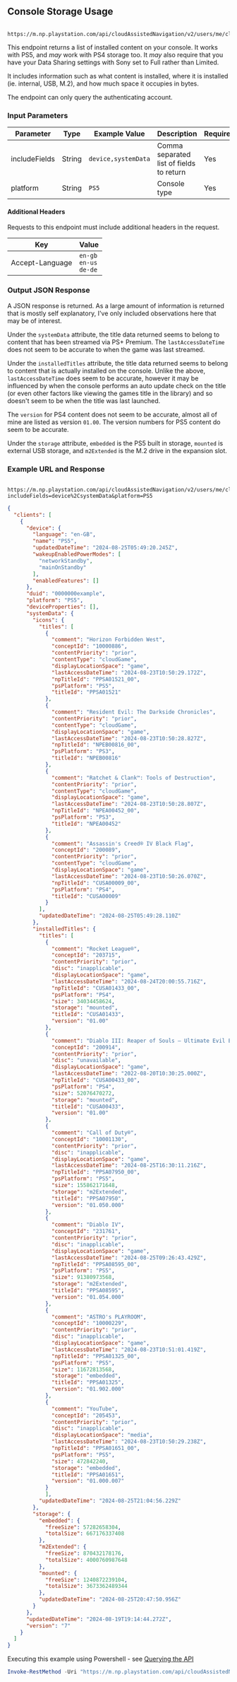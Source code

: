 ## Console Storage Usage

        https://m.np.playstation.com/api/cloudAssistedNavigation/v2/users/me/clients

This endpoint returns a list of installed content on your console. It works with PS5, and _may_ work with PS4 storage too. It _may_ also require that you have your Data Sharing settings with Sony set to Full rather than Limited.  

It includes information such as what content is installed, where it is installed (ie. internal, USB, M.2), and how much space it occupies in bytes.  

The endpoint can only query the authenticating account.  

### Input Parameters

| Parameter | Type | Example Value | Description | Required |
| --- | --- | --- | --- | --- |
| includeFields | String | `device,systemData` | Comma separated list of fields to return | Yes
| platform | String | `PS5` | Console type | Yes

#### Additional Headers <!-- {docsify-ignore} -->

Requests to this endpoint must include additional headers in the request.

| Key | Value |
| --- | --- |
| Accept-Language | `en-gb`<br>`en-us`<br>`de-de` |

### Output JSON Response

A JSON response is returned. As a large amount of information is returned that is mostly self explanatory, I've only included observations here that may be of interest.  

Under the `systemData` attribute, the title data returned seems to belong to content that has been streamed via PS+ Premium. The `lastAccessDateTime` does not seem to be accurate to when the game was last streamed.  

Under the `installedTitles` attribute, the title data returned seems to belong to content that is actually installed on the console. Unlike the above, `lastAccessDateTime` does seem to be accurate, however it may be influenced by when the console performs an auto update check on the title (or even other factors like viewing the games title in the library) and so doesn't seem to be when the title was last launched.  

The `version` for PS4 content does not seem to be accurate, almost all of mine are listed as version `01.00`. The version numbers for PS5 content do seem to be accurate.  

Under the `storage` attribute, `embedded` is the PS5 built in storage, `mounted` is external USB storage, and `m2Extended` is the M.2 drive in the expansion slot.

### Example URL and Response

        https://m.np.playstation.com/api/cloudAssistedNavigation/v2/users/me/clients?includeFields=device%2CsystemData&platform=PS5

```json
{
  "clients": [
    {
      "device": {
        "language": "en-GB",
        "name": "PS5",
        "updatedDateTime": "2024-08-25T05:49:20.245Z",
        "wakeupEnabledPowerModes": [
          "networkStandby",
          "mainOnStandby"
        ],
        "enabledFeatures": []
      },
      "duid": "0000000example",
      "platform": "PS5",
      "deviceProperties": [],
      "systemData": {
        "icons": {
          "titles": [
            {
              "comment": "Horizon Forbidden West",
              "conceptId": "10000886",
              "contentPriority": "prior",
              "contentType": "cloudGame",
              "displayLocationSpace": "game",
              "lastAccessDateTime": "2024-08-23T10:50:29.172Z",
              "npTitleId": "PPSA01521_00",
              "psPlatform": "PS5",
              "titleId": "PPSA01521"
            },
            {
              "comment": "Resident Evil: The Darkside Chronicles",
              "contentPriority": "prior",
              "contentType": "cloudGame",
              "displayLocationSpace": "game",
              "lastAccessDateTime": "2024-08-23T10:50:28.827Z",
              "npTitleId": "NPEB00816_00",
              "psPlatform": "PS3",
              "titleId": "NPEB00816"
            },
            {
              "comment": "Ratchet & Clank™: Tools of Destruction",
              "contentPriority": "prior",
              "contentType": "cloudGame",
              "displayLocationSpace": "game",
              "lastAccessDateTime": "2024-08-23T10:50:28.807Z",
              "npTitleId": "NPEA00452_00",
              "psPlatform": "PS3",
              "titleId": "NPEA00452"
            },
            {
              "comment": "Assassin's Creed® IV Black Flag",
              "conceptId": "200089",
              "contentPriority": "prior",
              "contentType": "cloudGame",
              "displayLocationSpace": "game",
              "lastAccessDateTime": "2024-08-23T10:50:26.070Z",
              "npTitleId": "CUSA00009_00",
              "psPlatform": "PS4",
              "titleId": "CUSA00009"
            }
          ],
          "updatedDateTime": "2024-08-25T05:49:28.110Z"
        },
        "installedTitles": {
          "titles": [
            {
              "comment": "Rocket League®",
              "conceptId": "203715",
              "contentPriority": "prior",
              "disc": "inapplicable",
              "displayLocationSpace": "game",
              "lastAccessDateTime": "2024-08-24T20:00:55.716Z",
              "npTitleId": "CUSA01433_00",
              "psPlatform": "PS4",
              "size": 34034458624,
              "storage": "mounted",
              "titleId": "CUSA01433",
              "version": "01.00"
            },
            {
              "comment": "Diablo III: Reaper of Souls – Ultimate Evil Edition",
              "conceptId": "200914",
              "contentPriority": "prior",
              "disc": "unavailable",
              "displayLocationSpace": "game",
              "lastAccessDateTime": "2022-08-20T10:30:25.000Z",
              "npTitleId": "CUSA00433_00",
              "psPlatform": "PS4",
              "size": 52076470272,
              "storage": "mounted",
              "titleId": "CUSA00433",
              "version": "01.00"
            },
            {
              "comment": "Call of Duty®",
              "conceptId": "10001130",
              "contentPriority": "prior",
              "disc": "inapplicable",
              "displayLocationSpace": "game",
              "lastAccessDateTime": "2024-08-25T16:30:11.216Z",
              "npTitleId": "PPSA07950_00",
              "psPlatform": "PS5",
              "size": 155862171648,
              "storage": "m2Extended",
              "titleId": "PPSA07950",
              "version": "01.050.000"
            },
            {
              "comment": "Diablo IV",
              "conceptId": "231761",
              "contentPriority": "prior",
              "disc": "inapplicable",
              "displayLocationSpace": "game",
              "lastAccessDateTime": "2024-08-25T09:26:43.429Z",
              "npTitleId": "PPSA08595_00",
              "psPlatform": "PS5",
              "size": 91380973568,
              "storage": "m2Extended",
              "titleId": "PPSA08595",
              "version": "01.054.000"
            },
            {
              "comment": "ASTRO's PLAYROOM",
              "conceptId": "10000229",
              "contentPriority": "prior",
              "disc": "inapplicable",
              "displayLocationSpace": "game",
              "lastAccessDateTime": "2024-08-23T10:51:01.419Z",
              "npTitleId": "PPSA01325_00",
              "psPlatform": "PS5",
              "size": 11672813568,
              "storage": "embedded",
              "titleId": "PPSA01325",
              "version": "01.902.000"
            },
            {
              "comment": "YouTube",
              "conceptId": "205453",
              "contentPriority": "prior",
              "disc": "inapplicable",
              "displayLocationSpace": "media",
              "lastAccessDateTime": "2024-08-23T10:50:29.238Z",
              "npTitleId": "PPSA01651_00",
              "psPlatform": "PS5",
              "size": 472842240,
              "storage": "embedded",
              "titleId": "PPSA01651",
              "version": "01.000.007"
            }
            ],
          "updatedDateTime": "2024-08-25T21:04:56.229Z"
        },
        "storage": {
          "embedded": {
            "freeSize": 57282658304,
            "totalSize": 667176337408
          },
          "m2Extended": {
            "freeSize": 870432178176,
            "totalSize": 4000760987648
          },
          "mounted": {
            "freeSize": 1240872239104,
            "totalSize": 3673362489344
          },
          "updatedDateTime": "2024-08-25T20:47:50.956Z"
        }
      },
      "updatedDateTime": "2024-08-19T19:14:44.272Z",
      "version": "7"
    }
  ]
}
```
Executing this example using Powershell - see [Querying the API](/APIv2?id=powershell-7)
```powershell
Invoke-RestMethod -Uri "https://m.np.playstation.com/api/cloudAssistedNavigation/v2/users/me/clients?includeFields=device,systemData&platform=PS5" -Headers @{"Accept-Language"="en-gb"} -Authentication Bearer -Token $token | ConvertTo-Json -Depth 10
```